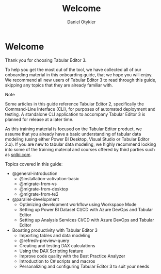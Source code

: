 ﻿---
title: Welcome
author: Daniel Otykier
---
# Welcome

Thank you for choosing Tabular Editor 3.

To help you get the most out of the tool, we have collected all of our onboarding material in this onboarding guide, that we hope you will enjoy. We recommend all new users of Tabular Editor 3 to read through this guide, skipping any topics that they are already familiar with.

> [!NOTE] 
> Some articles in this guide reference Tabular Editor 2, specifically the Command-Line Interface (CLI), for purposes of automated deployment and testing. A standalone CLI application to accompany Tabular Editor 3 is planned for release at a later time.

As this training material is focused on the Tabular Editor product, we assume that you already have a basic understanding of tabular data modeling (using either Power BI Desktop, Visual Studio or Tabular Editor 2.x). If you are new to tabular data modeling, we highly recommend looking into some of the training material and courses offered by third parties such as [sqlbi.com](https://sqlbi.com).

Topics covered in this guide:

- @general-introduction
  - @installation-activation-basic
  - @migrate-from-vs
  - @migrate-from-desktop
  - @migrate-from-te2
- @parallel-development
  - Optimizing development workflow using Workspace Mode
  - Setting up Power BI Dataset CI/CD with Azure DevOps and Tabular Editor
  - Setting up Analysis Services CI/CD with Azure DevOps and Tabular Editor
- Boosting productivity with Tabular Editor 3
  - Importing tables and data modeling
  - @refresh-preview-query
  - Creating and testing DAX calculations
  - Using the DAX Scripting feature
  - Improve code quality with the Best Practice Analyzer
  - Introduction to C# scripts and macros
  - Personalizing and configuring Tabular Editor 3 to suit your needs